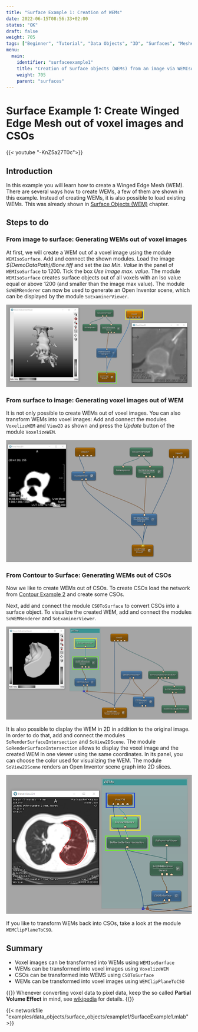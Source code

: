 ```yaml
---
title: "Surface Example 1: Creation of WEMs"
date: 2022-06-15T08:56:33+02:00
status: "OK"
draft: false
weight: 705
tags: ["Beginner", "Tutorial", "Data Objects", "3D", "Surfaces", "Meshes", "WEM"]
menu: 
  main:
    identifier: "surfaceexample1"
    title: "Creation of Surface objects (WEMs) from an image via WEMIsoSurface module"
    weight: 705
    parent: "surfaces"
---
```

# Surface Example 1: Create Winged Edge Mesh out of voxel images and CSOs

{{< youtube "-KnZ5a27T0c">}}

## Introduction
In this example you will learn how to create a Winged Edge Mesh (WEM). There are several ways how to create WEMs, a few of them are shown in this example. Instead of creating WEMs, it is also possible to load existing WEMs. This was already shown in [Surface Objects (WEM)](tutorials/dataobjects/surfaceobjects) chapter.

## Steps to do

### From image to surface: Generating WEMs out of voxel images

At first, we will create a WEM out of a voxel image using the module `WEMIsoSurface`. Add and connect the shown modules. Load the image *$(DemoDataPath)/Bone.tiff* and set the *Iso Min. Value* in the panel of `WEMIsoSurface` to 1200. Tick the box *Use image max. value*. The module `WEMIsoSurface` creates surface objects out of all voxels with an Iso value equal or above 1200 (and smaller than the image max value). The module `SoWEMRenderer` can now be used to generate an Open Inventor scene, which can be displayed by the module `SoExaminerViewer`.

![WEM](/images/tutorials/dataobjects/surfaces/DO6_01.png "WEM")

### From surface to image: Generating voxel images out of WEM
It is not only possible to create WEMs out of voxel images. You can also transform WEMs into voxel images: Add and connect the modules `VoxelizeWEM` and `View2D` as shown and press the *Update* button of the module `VoxelizeWEM`. 

![WEM](/images/tutorials/dataobjects/surfaces/DO6_02.png "WEM")

### From Contour to Surface: Generating WEMs out of CSOs

Now we like to create WEMs out of CSOs. To create CSOs load the network from [Contour Example 2](tutorials/dataobjects/contours/contourexample2) and create some CSOs.

Next, add and connect the module `CSOToSurface` to convert CSOs into a surface object. To visualize the created WEM, add and connect the modules `SoWEMRenderer` and `SoExaminerViewer`.

![WEM](/images/tutorials/dataobjects/surfaces/DO6_03.png "WEM")

It is also possible to display the WEM in 2D in addition to the original image. In order to do that, add and connect the modules `SoRenderSurfaceIntersection` and `SoView2DScene`. The module `SoRenderSurfaceIntersection` allows to display the voxel image and the created WEM in one viewer using the same coordinates. In its panel, you can choose the color used for visualizing the WEM. The module `SoView2DScene` renders an Open Inventor scene graph into 2D slices.

![WEM](/images/tutorials/dataobjects/surfaces/DO6_04.png "WEM")

If you like to transform WEMs back into CSOs, take a look at the module `WEMClipPlaneToCSO`.

## Summary
* Voxel images can be transformed into WEMs using `WEMIsoSurface`
* WEMs can be transformed into voxel images using `VoxelizeWEM`
* CSOs can be transformed into WEMS using `CSOToSurface`
* WEMs can be transformed into voxel images using `WEMClipPlaneToCSO`

{{<alert class="warning" caption="Warning">}}
Whenever converting voxel data to pixel data, keep the so called **Partial Volume Effect** in mind, see [wikipedia](https://en.wikipedia.org/wiki/Partial_volume_(imaging) "Partial Volume Effect") for details.
{{</alert>}}

{{< networkfile "examples/data_objects/surface_objects/example1/SurfaceExample1.mlab" >}}
